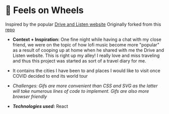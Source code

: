 # 🚗 Feels on Wheels

Inspired by the popular [Drive and Listen website](https://driveandlisten.herokuapp.com/)
Originally forked from this [repo](https://github.com/Nd98/DriveAndListen)


  - **Context + Inspiration:** One fine night while having a chat with my close friend, we were on the topic of how lofi music become more "popular" as a result of cooping up at home when he shared with me the Drive and Listen website. This is right up my alley! I really love and miss traveling and thus this project was started as sort of a travel diary for me.

  - It contains the cities I have been to and places I would like to visit once COVID decided to end its world  tour

  - _Challenges: Gifs are more convenient than CSS and SVG as the latter will take numerous lines of code to implement. Gifs are also more browser friendly_

  - **_Technologies used:_** React
